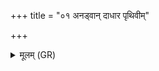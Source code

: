 +++
title = "०१ अनड्वान् दाधार पृथिवीम्"

+++
<details><summary>मूलम् (GR)</summary>

अनड्वान् दाधार पृथिवीं द्याम् उतामूम्  
अनड्वान् दाधारोर्व् अन्तरिक्षम् ।  
अनड्वान् दाधार प्रदिशः षड् उर्वीर्  
अनड्वान् इदं विश्वं भुवनम् आ विवेश ॥
</details>